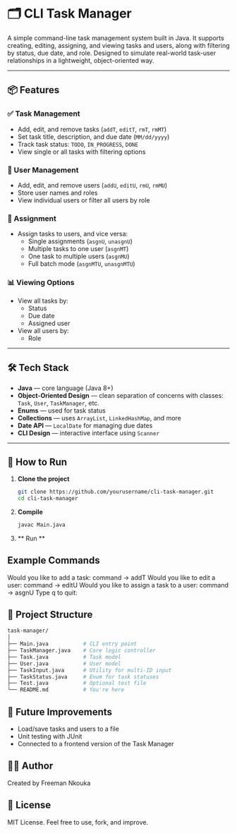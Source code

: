 # 🗂️ CLI Task Manager

A simple command-line task management system built in Java. It supports creating, editing, assigning, and viewing tasks and users, along with filtering by status, due date, and role. Designed to simulate real-world task-user relationships in a lightweight, object-oriented way.

---

## 📦 Features

### ✅ Task Management

- Add, edit, and remove tasks (`addT`, `editT`, `rmT`, `rmMT`)
- Set task title, description, and due date (`MM/dd/yyyy`)
- Track task status: `TODO`, `IN_PROGRESS`, `DONE`
- View single or all tasks with filtering options

### 👤 User Management

- Add, edit, and remove users (`addU`, `editU`, `rmU`, `rmMU`)
- Store user names and roles
- View individual users or filter all users by role

### 🔁 Assignment

- Assign tasks to users, and vice versa:
  - Single assignments (`asgnU`, `unasgnU`)
  - Multiple tasks to one user (`asgnMT`)
  - One task to multiple users (`asgnMU`)
  - Full batch mode (`asgnMTU`, `unasgnMTU`)

### 📊 Viewing Options

- View all tasks by:
  - Status
  - Due date
  - Assigned user
- View all users by:
  - Role

---

## 🛠️ Tech Stack

- **Java** — core language (Java 8+)
- **Object-Oriented Design** — clean separation of concerns with classes: `Task`, `User`, `TaskManager`, etc.
- **Enums** — used for task status
- **Collections** — uses `ArrayList`, `LinkedHashMap`, and more
- **Date API** — `LocalDate` for managing due dates
- **CLI Design** — interactive interface using `Scanner`

---

## 🧪 How to Run

1. **Clone the project**

   ```bash
   git clone https://github.com/yourusername/cli-task-manager.git
   cd cli-task-manager
   ```

2. **Compile**

   ```bash
   javac Main.java
   ```

3. ** Run **

## Example Commands

Would you like to add a task: command -> addT
Would you like to edit a user: command -> editU
Would you like to assign a task to a user: command -> asgnU
Type q to quit:

## 📁 Project Structure

```bash
task-manager/
│
├── Main.java           # CLI entry point
├── TaskManager.java    # Core logic controller
├── Task.java           # Task model
├── User.java           # User model
├── TaskInput.java      # Utility for multi-ID input
├── TaskStatus.java     # Enum for task statuses
├── Test.java           # Optional test file
└── README.md           # You're here
```

## 🧠 Future Improvements

- Load/save tasks and users to a file
- Unit testing with JUnit
- Connected to a frontend version of the Task Manager

## 🧑‍💻 Author

Created by Freeman Nkouka

## 📄 License

MIT License. Feel free to use, fork, and improve.
